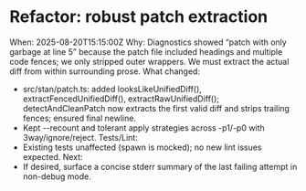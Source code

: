 # Refactor: robust patch extraction

When: 2025-08-20T15:15:00Z
Why: Diagnostics showed “patch with only garbage at line 5” because the patch file included headings and multiple code fences; we only stripped outer wrappers. We must extract the actual diff from within surrounding prose.
What changed:

- src/stan/patch.ts: added looksLikeUnifiedDiff(), extractFencedUnifiedDiff(), extractRawUnifiedDiff(); detectAndCleanPatch now extracts the first valid diff and strips trailing fences; ensured final newline.
- Kept --recount and tolerant apply strategies across -p1/-p0 with 3way/ignore/reject.
  Tests/Lint:
- Existing tests unaffected (spawn is mocked); no new lint issues expected.
  Next:
- If desired, surface a concise stderr summary of the last failing attempt in non-debug mode.
